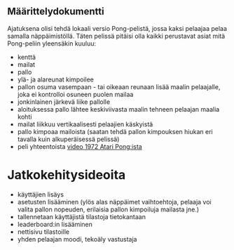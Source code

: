 ## Määrittelydokumentti

Ajatuksena olisi tehdä lokaali versio Pong-pelistä, jossa kaksi pelaajaa pelaa samalla näppäimistöllä. Täten 
pelissä pitäisi olla kaikki perustavat asiat mitä Pong-peliin yleensäkin kuuluu: 
* kenttä
* mailat
* pallo
* ylä- ja alareunat kimpoilee
* pallon osuma vasempaan - tai oikeaan reunaan lisää maalin pelaajalle, joka ei kontrolloi osuneen puolen 
mailaa
* jonkinlainen järkevä liike pallolle
* aloituksessa pallo lähtee keskiviivasta maalin tehneen pelaajan maalia kohti
* mailat liikkuu vertikaalisesti pelaajien käskyistä
* pallo kimpoaa mailoista (saatan tehdä pallon kimpouksen hiukan eri tavalla kuin alkuperäisessä pelissä)
* peli yhteentoista
[video 1972 Atari Pong:ista](https://www.youtube.com/watch?v=e4VRgY3tkh0)

# Jatkokehitysideoita 

* käyttäjien lisäys
* asetusten lisääminen (ylös alas näppäimet vaihtoehtoja, pelaaja voi valita pallon 
nopeuden, erilaisia pallon kimpoiluja mailasta jne.)
* tallennetaan käyttäjistä tilastoja tietokantaan
* leaderboard:in lisääminen
* nettisivu tilastoille
* yhden pelaajan moodi, tekoäly vastustaja

 

